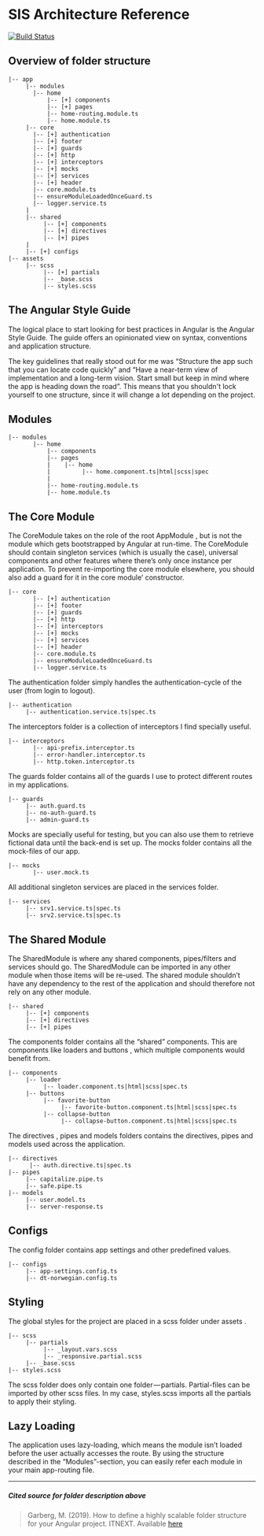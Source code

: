 # SIS Architecture Reference
[![Build Status](https://travis-ci.com/ElevenfiftyAcademy/SIS-Angular-Dashboard.svg?token=xNdLViLyMqm8cTmoGFPJ&branch=master)](https://travis-ci.com/ElevenfiftyAcademy/SIS-Angular-Dashboard)
## Overview of folder structure
```text
|-- app
     |-- modules
       |-- home
           |-- [+] components
           |-- [+] pages
           |-- home-routing.module.ts
           |-- home.module.ts
     |-- core
       |-- [+] authentication
       |-- [+] footer
       |-- [+] guards
       |-- [+] http
       |-- [+] interceptors
       |-- [+] mocks
       |-- [+] services
       |-- [+] header
       |-- core.module.ts
       |-- ensureModuleLoadedOnceGuard.ts
       |-- logger.service.ts
     |
     |-- shared
          |-- [+] components
          |-- [+] directives
          |-- [+] pipes
     |
     |-- [+] configs
|-- assets
     |-- scss
          |-- [+] partials
          |-- _base.scss
          |-- styles.scss

```
## The Angular Style Guide
The logical place to start looking for best practices in Angular is the Angular Style Guide. The guide offers an opinionated view on syntax, conventions and application structure.

The key guidelines that really stood out for me was “Structure the app such that you can locate code quickly” and “Have a near-term view of implementation and a long-term vision. Start small but keep in mind where the app is heading down the road”. This means that you shouldn't lock yourself to one structure, since it will change a lot depending on the project.

## Modules
```text
|-- modules
       |-- home
           |-- components
           |-- pages
           |    |-- home
           |         |-- home.component.ts|html|scss|spec
           |
           |-- home-routing.module.ts
           |-- home.module.ts
```

## The Core Module
The CoreModule takes on the role of the root AppModule , but is not the module which gets bootstrapped by Angular at run-time. The CoreModule should contain singleton services (which is usually the case), universal components and other features where there’s only once instance per application. To prevent re-importing the core module elsewhere, you should also add a guard for it in the core module’ constructor.

```text
|-- core
       |-- [+] authentication
       |-- [+] footer
       |-- [+] guards
       |-- [+] http
       |-- [+] interceptors
       |-- [+] mocks
       |-- [+] services
       |-- [+] header
       |-- core.module.ts
       |-- ensureModuleLoadedOnceGuard.ts
       |-- logger.service.ts
```

The authentication folder simply handles the authentication-cycle of the user (from login to logout).

```text
|-- authentication
     |-- authentication.service.ts|spec.ts
```

The interceptors folder is a collection of interceptors I find specially useful.

```text
|-- interceptors
       |-- api-prefix.interceptor.ts
       |-- error-handler.interceptor.ts
       |-- http.token.interceptor.ts
```

The guards folder contains all of the guards I use to protect different routes in my applications.

```text
|-- guards
     |-- auth.guard.ts
     |-- no-auth-guard.ts
     |-- admin-guard.ts 
```
    
Mocks are specially useful for testing, but you can also use them to retrieve fictional data until the back-end is set up. The mocks folder contains all the mock-files of our app.

```text
|-- mocks
       |-- user.mock.ts
```

All additional singleton services are placed in the services folder.

```text
|-- services
     |-- srv1.service.ts|spec.ts
     |-- srv2.service.ts|spec.ts
```

## The Shared Module
The SharedModule is where any shared components, pipes/filters and services should go. The SharedModule can be imported in any other module when those items will be re-used. The shared module shouldn’t have any dependency to the rest of the application and should therefore not rely on any other module.
```text
|-- shared
     |-- [+] components
     |-- [+] directives
     |-- [+] pipes
```
The components folder contains all the “shared” components. This are components like loaders and buttons , which multiple components would benefit from.
```text
|-- components
     |-- loader
          |-- loader.component.ts|html|scss|spec.ts
     |-- buttons
          |-- favorite-button
               |-- favorite-button.component.ts|html|scss|spec.ts
          |-- collapse-button
               |-- collapse-button.component.ts|html|scss|spec.ts
```

The directives , pipes and models folders contains the directives, pipes and models used across the application.
```text
|-- directives
      |-- auth.directive.ts|spec.ts
|-- pipes
     |-- capitalize.pipe.ts
     |-- safe.pipe.ts
|-- models
     |-- user.model.ts
     |-- server-response.ts
```

## Configs
The config folder contains app settings and other predefined values.
```text
|-- configs
     |-- app-settings.config.ts
     |-- dt-norwegian.config.ts
```

## Styling
The global styles for the project are placed in a scss folder under assets .
```text
|-- scss
     |-- partials
          |-- _layout.vars.scss
          |-- _responsive.partial.scss
     |-- _base.scss
|-- styles.scss
```

The scss folder does only contain one folder — partials. Partial-files can be imported by other scss files. In my case, styles.scss imports all the partials to apply their styling.

## Lazy Loading
The application uses lazy-loading, which means the module isn’t loaded before the user actually accesses the route. By using the structure described in the “Modules”-section, you can easily refer each module in your main app-routing file.

---
##### Cited source for folder description above

 > Garberg, M. (2019). How to define a highly scalable folder  structure for your Angular project. ITNEXT. Available [here](https://itnext.io/choosing-a-highly-scalable-folder-structure-in-angular-d987de65ec7)
